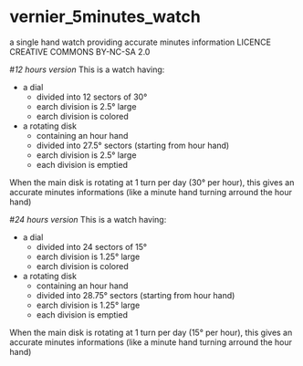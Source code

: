 # vernier_5minutes_watch
a single hand watch providing accurate minutes information
LICENCE CREATIVE COMMONS BY-NC-SA 2.0

#*12 hours version*
This is a watch having:
- a dial 
  * divided into 12 sectors of 30°
  * earch division is 2.5° large
  * earch division is colored
- a rotating disk
  * containing an hour hand
  * divided into 27.5° sectors (starting from hour hand)
  * earch division is 2.5° large
  * each division is emptied

When the main disk is rotating at 1 turn per day (30° per hour),
this gives an accurate minutes informations (like a minute hand 
turning arround the hour hand)

#*24 hours version*
This is a watch having:
- a dial 
  * divided into 24 sectors of 15°
  * earch division is 1.25° large
  * earch division is colored
- a rotating disk
  * containing an hour hand
  * divided into 28.75° sectors (starting from hour hand)
  * earch division is 1.25° large
  * each division is emptied

When the main disk is rotating at 1 turn per day (15° per hour),
this gives an accurate minutes informations (like a minute hand 
turning arround the hour hand)

